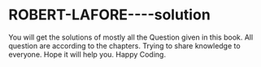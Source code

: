 # ROBERT-LAFORE----solution
You will get the solutions of mostly all the Question given in this book. All question are according to the chapters. Trying to share knowledge to everyone. Hope it will help you. Happy Coding.
